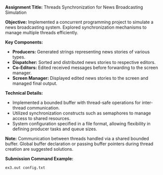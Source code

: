 **Assignment Title:** Threads Synchronization for News Broadcasting Simulation

**Objective:** Implemented a concurrent programming project to simulate a news broadcasting system. Explored synchronization mechanisms to manage multiple threads efficiently.

**Key Components:**
- **Producers:** Generated strings representing news stories of various types.
- **Dispatcher:** Sorted and distributed news stories to respective editors.
- **Co-Editors:** Edited received messages before forwarding to the screen manager.
- **Screen Manager:** Displayed edited news stories to the screen and managed final output.

**Technical Details:**
- Implemented a bounded buffer with thread-safe operations for inter-thread communication.
- Utilized synchronization constructs such as semaphores to manage access to shared resources.
- System configuration specified in a file format, allowing flexibility in defining producer tasks and queue sizes.
  
**Note:** Communication between threads handled via a shared bounded buffer. Global buffer declaration or passing buffer pointers during thread creation are suggested solutions.

**Submission Command Example:**
```bash
ex3.out config.txt
```
